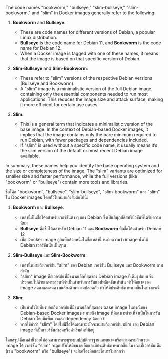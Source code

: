 The code names "bookworm," "bullseye," "slim-bullseye," "slim-bookworm," and "slim" in Docker images generally refer to the following:

1. **Bookworm** and **Bullseye**:
   - These are code names for different versions of Debian, a popular Linux distribution. 
   - **Bullseye** is the code name for Debian 11, and **Bookworm** is the code name for Debian 12.
   - When a Docker image is tagged with one of these names, it means that the image is based on that specific version of Debian.

2. **Slim-Bullseye** and **Slim-Bookworm**:
   - These refer to "slim" versions of the respective Debian versions (Bullseye and Bookworm).
   - A "slim" image is a minimalistic version of the full Debian image, containing only the essential components needed to run most applications. This reduces the image size and attack surface, making it more efficient for certain use cases.

3. **Slim**:
   - This is a general term that indicates a minimalistic version of the base image. In the context of Debian-based Docker images, it implies that the image contains only the bare minimum required to run Debian, with fewer packages and dependencies included.
   - If "slim" is used without a specific code name, it usually means it’s the slim version of the default or most recent Debian image available.

In summary, these names help you identify the base operating system and the size or completeness of the image. The "slim" variants are optimized for smaller size and faster performance, while the full versions (like "bookworm" or "bullseye") contain more tools and libraries.


ชื่อโค้ด "bookworm", "bullseye", "slim-bullseye", "slim-bookworm" และ "slim" ใน Docker images โดยทั่วไปหมายถึงสิ่งต่อไปนี้:

1. **Bookworm** และ **Bullseye**:
   - เหล่านี้เป็นชื่อโค้ดสำหรับเวอร์ชันต่างๆ ของ Debian ซึ่งเป็นลินุกซ์ดิสทริบิวชันที่ได้รับความนิยม
   - **Bullseye** คือชื่อโค้ดสำหรับ Debian 11 และ **Bookworm** คือชื่อโค้ดสำหรับ Debian 12
   - เมื่อ Docker image ถูกแท็กด้วยหนึ่งในชื่อเหล่านี้ หมายความว่า image นั้นใช้ Debian เวอร์ชันนั้นเป็นฐาน

2. **Slim-Bullseye** และ **Slim-Bookworm**:
   - เหล่านี้หมายถึงเวอร์ชัน "slim" ของ Debian เวอร์ชัน Bullseye และ Bookworm ตามลำดับ
   - "slim" image คือเวอร์ชันที่มีขนาดเล็กที่สุดของ Debian image ที่เต็มรูปแบบ ซึ่งประกอบไปด้วยเฉพาะส่วนที่จำเป็นสำหรับการรันแอปพลิเคชันเท่านั้น ทำให้ขนาดของ image ลดลงและลดความเสี่ยงด้านความปลอดภัย ทำให้มีประสิทธิภาพมากขึ้นในบางกรณี

3. **Slim**:
   - เป็นคำทั่วไปที่บ่งบอกถึงเวอร์ชันที่มีขนาดเล็กที่สุดของ base image ในกรณีของ Debian-based Docker images หมายถึง image ที่มีเฉพาะส่วนที่จำเป็นในการรัน Debian โดยมีแพ็กเกจและ dependency น้อยกว่า
   - หากใช้คำว่า "slim" โดยไม่มีชื่อโค้ดเฉพาะ มักจะหมายถึงเวอร์ชัน slim ของ Debian image ที่เป็นเวอร์ชันล่าสุดหรือค่าเริ่มต้นที่มีอยู่

โดยสรุป ชื่อเหล่านี้ช่วยให้คุณสามารถระบุระบบปฏิบัติการฐานและขนาดหรือความครบถ้วนของ image ได้ เวอร์ชัน "slim" จะถูกปรับให้มีขนาดเล็กและมีประสิทธิภาพมากขึ้น ในขณะที่เวอร์ชันเต็ม (เช่น "bookworm" หรือ "bullseye") จะมีเครื่องมือและไลบรารีมากกว่า
